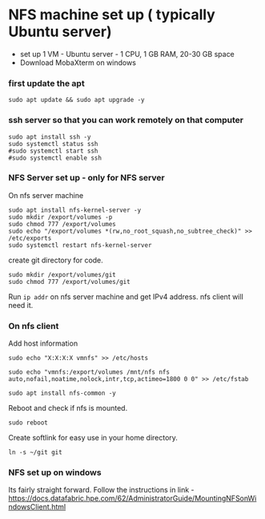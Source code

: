 # NFS machine set up ( typically Ubuntu server)

* set up 1 VM - Ubuntu server - 1 CPU, 1 GB RAM, 20-30 GB space
* Download MobaXterm on windows

### first update the apt
`sudo apt update && sudo apt upgrade -y`

### ssh server so that you can work remotely on that computer
```
sudo apt install ssh -y
sudo systemctl status ssh
#sudo systemctl start ssh
#sudo systemctl enable ssh
```

### NFS Server set up - only for NFS server

On nfs server machine

```
sudo apt install nfs-kernel-server -y
sudo mkdir /export/volumes -p
sudo chmod 777 /export/volumes
sudo echo "/export/volumes *(rw,no_root_squash,no_subtree_check)" >> /etc/exports
sudo systemctl restart nfs-kernel-server
```

create git directory for code.
```
sudo mkdir /export/volumes/git
sudo chmod 777 /export/volumes/git
```

Run `ip addr` on nfs server machine and get IPv4 address. nfs client will need it.

### On nfs client

Add host information
```
sudo echo "X:X:X:X vmnfs" >> /etc/hosts

sudo echo "vmnfs:/export/volumes /mnt/nfs nfs auto,nofail,noatime,nolock,intr,tcp,actimeo=1800 0 0" >> /etc/fstab

sudo apt install nfs-common -y
```

Reboot and check if nfs is mounted.
```
sudo reboot
```
Create softlink for easy use in your home directory.
```
ln -s ~/git git
```

### NFS set up on windows

Its fairly straight forward.
Follow the instructions in link - 
https://docs.datafabric.hpe.com/62/AdministratorGuide/MountingNFSonWindowsClient.html
